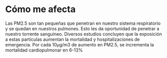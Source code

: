 #  Cómo me afecta

Las PM2.5 son tan pequeñas que penetran en nuestro sistema respiratorio y se quedan en nuestros pulmones. Esto les da oportunidad de penetrar a nuestro torrente sanguíneo. Diversos estudios concluyen que la exposición a estas partículas aumentan la mortalidad y hospitalizaciones de emergencia. Por cada 10μg/m3 de aumento en PM2.5, se incrementa la mortalidad cardiopulmonar en 6-13%
